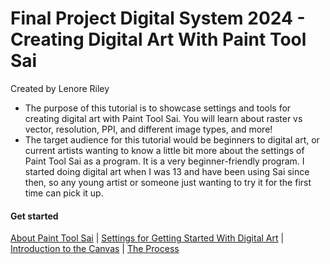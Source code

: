 # Final Project Digital System 2024 - Creating Digital Art With Paint Tool Sai
Created by Lenore Riley  
- The purpose of this tutorial is to showcase settings and tools for creating digital art with Paint Tool Sai. You will learn about raster vs vector, resolution, PPI, and different image types, and more!
- The target audience for this tutorial would be beginners to digital art, or current artists wanting to know a little bit more about the settings of Paint Tool Sai as a program. It is a very beginner-friendly program. I started doing digital art when I was 13 and have been using Sai since then, so any young artist or someone just wanting to try it for the first time can pick it up.
#### Get started
[ About Paint Tool Sai](sai.md) | [Settings for Getting Started With Digital Art](settings.md) | [Introduction to the Canvas](introduction.md) | [The Process](process.md)
